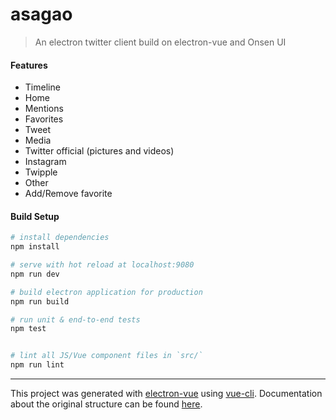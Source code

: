 # asagao

> An electron twitter client build on electron-vue and Onsen UI

#### Features
- Timeline
 - Home
 - Mentions
 - Favorites
- Tweet
- Media
 - Twitter official (pictures and videos)
 - Instagram
 - Twipple
- Other
 - Add/Remove favorite

#### Build Setup

``` bash
# install dependencies
npm install

# serve with hot reload at localhost:9080
npm run dev

# build electron application for production
npm run build

# run unit & end-to-end tests
npm test


# lint all JS/Vue component files in `src/`
npm run lint

```

---

This project was generated with [electron-vue](https://github.com/SimulatedGREG/electron-vue) using [vue-cli](https://github.com/vuejs/vue-cli). Documentation about the original structure can be found [here](https://simulatedgreg.gitbooks.io/electron-vue/content/index.html).
